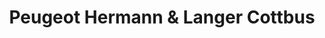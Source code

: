 ---
title: "Peugeot Hermann & Langer Cottbus"
url: /cottbus/peugeot-hermann-und-langer-cottbus/
shop: Autohaus
---